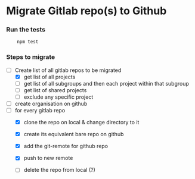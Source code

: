 # Migrate Gitlab repo(s) to Github

### Run the tests
```bash
    npm test
```

### Steps to migrate

- [ ] Create list of all gitlab repos to be migrated
    - [x] get list of all projects
    - [ ] get list of all subgroups and then each project within that subgroup
    - [ ] get list of shared projects
    - [ ] exclude any specific project
- [ ] create organisation on github
- [ ] for every gitlab repo
    - [x] clone the repo on local & change directory to it
    - [x] create its equivalent bare repo on github
    - [x] add the git-remote for github repo
    - [x] push to new remote
    - [ ] delete the repo from local (?)



